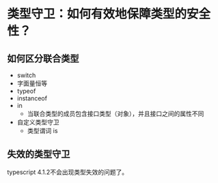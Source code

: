 # 类型守卫：如何有效地保障类型的安全性？

## 如何区分联合类型

- switch
- 字面量恒等
- typeof
- instanceof
- in
  - 当联合类型的成员包含接口类型（对象），并且接口之间的属性不同
- 自定义类型守卫
  - 类型谓词 is
  
## 失效的类型守卫

typescript 4.1.2不会出现类型失效的问题了。
